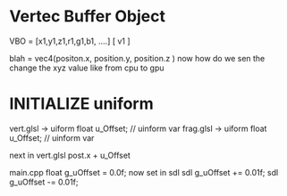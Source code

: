 # Vertec Buffer Object 

VBO = [x1,y1,z1,r1,g1,b1, ....]
      [      v1       ]

blah = vec4(positon.x, position.y, position.z )
now how do we sen the change the xyz value like from cpu to gpu 

# INITIALIZE uniform 

vert.glsl -> uiform float u_Offset; // uinform var
frag.glsl -> uiform float u_Offset; // uinform var

next in vert.glsl
  post.x + u_Offset

main.cpp 
float g_uOffset = 0.0f;
now set in sdl 
sdl g_uOffset += 0.01f;
sdl g_uOffset -= 0.01f;

